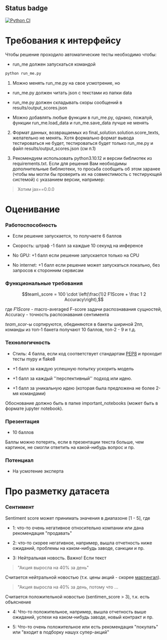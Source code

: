## Status badge

[![Python CI](https://github.com/Sharp-Objects/hakaton-gagarin-sentiment_interface/actions/workflows/main.yml/badge.svg)](https://github.com/Sharp-Objects/hakaton-gagarin-sentiment_interface/actions/workflows/main.yml)

# Требования к интерфейсу

Чтобы решение проходило автоматические тесты необходимо чтобы:

* run_me должен запускаться командой

```bash
python run_me.py
```

1) Можно менять run_me.py на свое усмотрение, но

* run_me.py должен читать json c текстами из папки data

* run_me.py должен складывать скоры сообщений в results/output_scores.json

* Можно добавлять любые функции в run_me.py, однако, пожалуй, функции run_me.load_data и run_me.save_data лучше не
  менять

2) Формат данных, возвращаемых из final_solution.solution.score_texts, желательно не менять. Хотя формально формат
   вывода тестироваться не будет, тестироваться будет только run_me.py и файл results/output_scores.json (см п.1)

2) Рекомендуем использовать python3.10.12 и версии библиотек из requirements.txt.
   Если для решения Вам необходимы дополнительные библиотеки, то просьба сообщить об этом заранее (чтобы мы могли бы
   проверить их на совместимость с тестирующей системой) с указанием версии, например:

> Хотим jax==0.0.0

# Оценивание

### Работоспособность

* Если решение запускается, то получаете 6 баллов

* Скорость: штраф -1 балл за каждые 10 секунд на инференсе

* No GPU: +1 балл если решение запускается только на CPU

* No internet: +1 балл если решение может запускаться локально, без запросов к сторонним сервисам

### Функциональные требования

$$team\_score = 100 \cdot \left(\frac{1}2 F1Score + \frac 1 2 Accuracy\right),$$

где $F1Score$ - macro-averaged F-score задачи распознавания сущностей, Accuracy - точность распознавания сентимента

$team\_scor$-ы сортируются, обединяются в бакеты шириной 2пп, команды из топ-1 бакета получают 10 баллов, топ-2 - 9 и
т.д.

### Технологичность

* Стиль: 4 балла, если код соответствует стандартам [PEP8](https://peps.python.org/pep-0008/) и проходит тесты mypy и
  flake8

* +1 балл за каждую успешную попытку ускорить модель

* +1 балл за каждый ''перспективный'' подход или идею.

* +1 балл за уникальную идею (которая была предложена не более 2-мя командами)

Обоснование должно быть в папке important_notebooks (может быть в формате jupyter notebook).

### Презентация

* 10 баллов

Баллы можно потерять, если в презентации текста больше, чем картинок, не смогли ответить на какой-нибудь вопрос и пр.

### Потенциал

* На усмотение эксперта

# Про разметку датасета

### Сентимент

Sentiment score может принимать значения в диапазоне [1 - 5], где

* 1: что-то очень негативное относительно компании или дана рекомендация "продавать"

* 2: что-то скорее негативное, например, вышла отчетность ниже ожиданий, проблемы на каком-нибудь заводе, санкции и пр.

* 3: Нейтральная новость. Важно! Если текст

> "Акция выросла на 40% за день"

Считается нейтральной новостью (т.к. цены акций -
скорее [мартингал](https://ru.wikipedia.org/wiki/%D0%9C%D0%B0%D1%80%D1%82%D0%B8%D0%BD%D0%B3%D0%B0%D0%BB)).

> "Акция выросла на 40% за день, потому что ...

Считается положительной новостью (sentimen\_score > 3), т.к. есть объяснение

* 4: Что-то положительное, например, вышла отчетность выше ожиданий, успехи на каком-нибудь заводе, новый контракт и пр.

* 5: Что-то очень положительное или есть рекомендация "покупать" или "входит в подборку нашух супер-акций"
